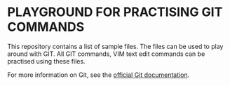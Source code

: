 # PLAYGROUND FOR PRACTISING GIT COMMANDS

This repository contains a list of sample files. The files can be used to play around with GIT.
All GIT commands, VIM text edit commands can be practised using these files.

For more information on Git, see the
[official Git documentation](https://git-scm.com/).
